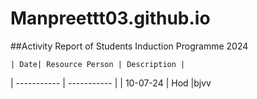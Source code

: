 # Manpreettt03.github.io
##Activity Report of Students Induction Programme 2024

	| Date| Resource Person | Description |
| ----------- | ----------- |
| 10-07-24 | Hod |bjvv
